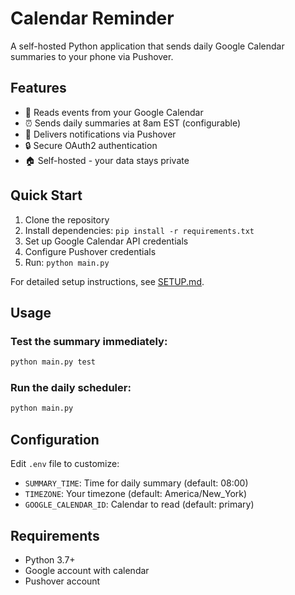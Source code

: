 # Calendar Reminder

A self-hosted Python application that sends daily Google Calendar summaries to your phone via Pushover.

## Features

- 📅 Reads events from your Google Calendar
- ⏰ Sends daily summaries at 8am EST (configurable)
- 📱 Delivers notifications via Pushover
- 🔒 Secure OAuth2 authentication
- 🏠 Self-hosted - your data stays private

## Quick Start

1. Clone the repository
2. Install dependencies: `pip install -r requirements.txt`
3. Set up Google Calendar API credentials
4. Configure Pushover credentials
5. Run: `python main.py`

For detailed setup instructions, see [SETUP.md](SETUP.md).

## Usage

### Test the summary immediately:
```bash
python main.py test
```

### Run the daily scheduler:
```bash
python main.py
```

## Configuration

Edit `.env` file to customize:
- `SUMMARY_TIME`: Time for daily summary (default: 08:00)
- `TIMEZONE`: Your timezone (default: America/New_York)
- `GOOGLE_CALENDAR_ID`: Calendar to read (default: primary)

## Requirements

- Python 3.7+
- Google account with calendar
- Pushover account
